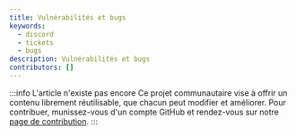 ```yaml
---
title: Vulnérabilités et bugs
keywords:
  - discord
  - tickets
  - bugs
description: Vulnérabilités et bugs
contributors: []
---
```


:::info L'article n'existe pas encore
Ce projet communautaire vise à offrir un contenu librement réutilisable, que chacun peut modifier et améliorer.
Pour contribuer, munissez-vous d'un compte GitHub et rendez-vous sur notre [page de contribution](/wiki/contribuer).
:::
